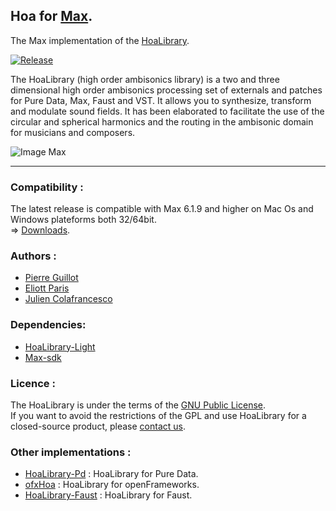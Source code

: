 ## Hoa for [Max](http://cycling74.com/products/max/).

The Max implementation of the [HoaLibrary]( href="https://github.com/CICM/HoaLibrary-Light).

[![Release](https://img.shields.io/github/release/CICM/HoaLibrary-Max.svg)](https://github.com/CICM/HoaLibrary-Max/releases)

The HoaLibrary (high order ambisonics library) is a two and three dimensional high order ambisonics processing set of externals and patches for Pure Data, Max, Faust and VST. It allows you to synthesize, transform and modulate sound fields.
It has been elaborated to facilitate the use of the circular and spherical harmonics and the routing in the ambisonic domain for musicians and composers.

![Image Max](https://raw.github.com/CICM/HoaLibrary-Max/master/misc/HoaLibrary-v2.2-beta.png "Max Patch")

* * *

### Compatibility :

The latest release is compatible with Max 6.1.9 and higher on Mac Os and Windows plateforms both 32/64bit. </br>
=> [Downloads](http://www.mshparisnord.fr/hoalibrary/en/downloads/max/).

### Authors :

- [Pierre Guillot](https://github.com/pierreguillot)
- [Eliott Paris](https://github.com/eliottparis)
- [Julien Colafrancesco](https://github.com/jcolafrancesco)

### Dependencies:
- [HoaLibrary-Light](https://github.com/CICM/HoaLibrary-Light)
- [Max-sdk](https://github.com/Cycling74/max-sdk" "MaxSDK")

### Licence :
The HoaLibrary is under the terms of the [GNU Public License](http://www.gnu.org/copyleft/gpl.html "GNU"). </br>
If you want to avoid the restrictions of the GPL and use HoaLibrary for a closed-source product, please [contact us](mailto:cicm.mshparisnord@gmail.com "contact the CICM").

### Other implementations :
* [HoaLibrary-Pd](https://github.com/CICM/HoaLibrary-PD "HoaLibrary-Pd") : HoaLibrary for Pure Data.
* [ofxHoa](https://github.com/CICM/ofxHoa "ofxHoa") : HoaLibrary for openFrameworks.
* [HoaLibrary-Faust](https://github.com/CICM/HoaLibrary-Faust "HoaLibrary-Faust") : HoaLibrary for Faust.
